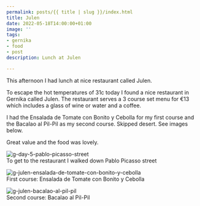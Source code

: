 ```yaml
---
permalink: posts/{{ title | slug }}/index.html
title: Julen
date: 2022-05-18T14:00:00+01:00
image: ''
tags:
- gernika
- food
- post
description: Lunch at Julen

---
```

<!-- Excerpt Start --> 
This afternoon I had lunch at nice restaurant called Julen.
<!-- Excerpt End --> 
To escape the hot temperatures of 31c today I found a nice restaurant in Gernika called Julen. 
The restaurant serves a 3 course set menu for &euro;13 which includes a glass of wine or water and a coffee. 

I had the Ensalada de Tomate con Bonito y Cebolla for my first course and the Bacalao al Pil-Pil as my second course. Skipped desert. 
See images below. 

Great value and the food was lovely. 

![g-day-5-pablo-picasso-street](/images/g-day-5-pablo-picasso-street.jpg)  
To get to the restaurant I walked down Pablo Picasso street

![g-julen-ensalada-de-tomate-con-bonito-y-cebolla](/images/g-julen-ensalada-de-tomate-con-bonito-y-cebolla.jpg)  
First course: Ensalada de Tomate con Bonito y Cebolla

![g-julen-bacalao-al-pil-pil](/images/g-julen-bacalao-al-pil-pil.jpg)  
Second course: Bacalao al Pil-Pil